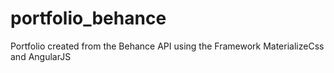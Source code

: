 # portfolio_behance

Portfolio created from the Behance API using the Framework MaterializeCss and AngularJS
